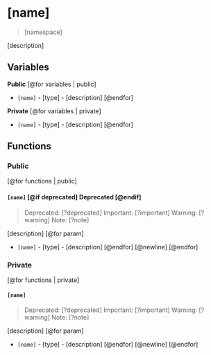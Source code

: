 # [name]
> [namespace]

[description]

## Variables
**Public**
[@for variables | public]
* `[name]` - [type] - [description]
[@endfor]

**Private**
[@for variables | private]
* `[name]` - [type] - [description]
[@endfor]

## Functions
### Public
[@for functions | public]
#### `[name]` [@if deprecated] Deprecated [@endif]
> Deprecated: [?deprecated]
> Important: [?important]
> Warning: [?warning]
> Note: [?note]

[description]
[@for param]
* `[name]` - [type] - [description]
[@endfor]
[@newline]
[@endfor]

### Private
[@for functions | private]
#### `[name]`
> Deprecated: [?deprecated]
> Important: [?important]
> Warning: [?warning]
> Note: [?note]

[description]
[@for param]
* `[name]` - [type] - [description]
[@endfor]
[@newline]
[@endfor]
